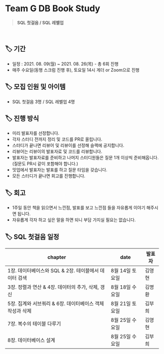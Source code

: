 # Team G DB Book Study
> **SQL 첫걸음 / SQL 레벨업**

<br/>

## 🏷 기간

- 일정 : 2021. 08. 09(월) ~ 2021. 08. 26(목) - 총 6회 진행
- 매주 수요일(동행 스크럼 진행 후), 토요일 14시 게더 or Zoom으로 진행



## 🏷 모집 인원 및 아이템

- SQL 첫걸음 3명 / SQL 레벨업 4명



## 🏷 진행 방식

- 미리 발표자를 선정합니다.
- 각자 스터디 전까지 정리 및 코드를 PR로 올립니다.
- 스터디가 끝나면 리뷰어 및 리뷰이를 선정해 슬랙에 공지합니다.
- 리뷰어는 리뷰이의 발표자료 및 코드를 리뷰합니다.
- 발표자는 발표자료를 준비하고 나머지 스터디원들은 질문 1개 이상씩 준비해옵니다. (질문도 PR시 같이 포함해야 합니다.)
- 밋업에서 발표자는 발표를 하고 질문 타임을 갖습니다.
- 모든 스터디가 끝나면 회고를 진행합니다.



## 🏷 회고

- 1주일 동안 책을 읽으면서 느낀점, 발표를 보고 느낀점 들을 자유롭게 이야기 해주시면 됩니다.
- 자유롭게 각자 하고 싶은 말을 하면 되니 부담 가지실 필요는 없습니다.



## 🏷 SQL 첫걸음 일정

| chapter                                                   | date            | 발표자 |
| --------------------------------------------------------- | --------------- | ------ |
| 1장. 데이터베이스와 SQL & 2장. 테이블에서 데이터 검색     | 8월 14일 토요일 | 김영현 |
| 3장. 정렬과 연산 & 4장. 데이터의 추가, 삭제, 갱신         | 8월 18일 수요일 | 김명환 |
| 5장. 집계와 서브쿼리 & 6장. 데이터베이스 객체 작성과 삭제 | 8월 21일 토요일 | 김부희 |
| 7장. 복수의 테이블 다루기                                 | 8월 25일 수요일 | 김영현 |
| 8장. 데이터베이스 설계                                    | 8월 25일 수요일 | 김부희 |

